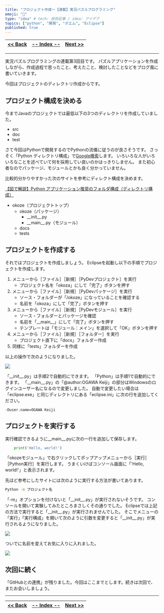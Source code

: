 ```yaml
---
title: "プロジェクト作成～【連載】実況パズルプログラミング"
emoji: "👻"
type: "idea" # tech: 技術記事 / idea: アイデア
topics: ["python", "開発", "ポエム", "Eclipse"]
published: true
---
```

| [<< Back](https://zenn.dev/ogwk/articles/ppb240319py_install) | [-- Index --](https://zenn.dev/ogwk/articles/ppb000000contents) | [Next >>](https://zenn.dev/ogwk/articles/ppb240330git) |
| ---- | ---- | ---- |

-----
実況パズルプログラミングの連載第3回目です。 パズルアプリケーションを作成しながら、作成過程で思ったこと、考えたこと、検討したことなどをブログ風に書いていきます。

今回はプロジェクトのディレクトリ作成からです。

## プロジェクト構成を決める

今までJavaのプロジェクトでは最低以下の3つのディレクトリを作成していました。

- src
- doc
- test

さて今回はPythonで開発するのでPythonの流儀に従うのが良さそうです。 さっそく「Python ディレクトリ構成」で[Google検索](https://www.google.com/search?q=python+%E3%83%87%E3%82%A3%E3%83%AC%E3%82%AF%E3%83%88%E3%83%AA%E6%A7%8B%E6%88%90)します。 いろいろな人がいろいろなことを述べていて何を採用してい良いのかはっきりしません。 また初心者なのでパッケージ、モジュールとかも良く分かっていません。

比較的分かりやすかった次のサイトを参考にディレクト構成を決めます。

[【図で解説】Python アプリケーション推奨のフォルダ構成（ディレクトリ構成）](https://resanaplaza.com/2021/07/17/%E3%80%90%E5%9B%B3%E3%81%A7%E8%A7%A3%E8%AA%AC%E3%80%91python-%E3%82%A2%E3%83%97%E3%83%AA%E3%82%B1%E3%83%BC%E3%82%B7%E3%83%A7%E3%83%B3%E6%8E%A8%E5%A5%A8%E3%81%AE%E3%83%95%E3%82%A9%E3%83%AB%E3%83%80/)

- okoze（プロジェクトトップ）
    - okoze（パッケージ）
        - \_\_init\_\_.py
        - \_\_main\_\_.py（モジュール）
    - docs
    - tests

## プロジェクトを作成する

それではプロジェクトを作成しましょう。 Eclipseを起動し以下の手順でプロジェクトを作成します。

1. メニューから［ファイル］［新規］［PyDevプロジェクト］を実行
    - プロジェクト名を「okoza」にして「完了」ボタンを押す
1. メニューから［ファイル］［新規］［PyDevパッケージ］を実行
    - ソース・フォルダーが「/okoze」になっていることを確認する
    - 名前を「okoza」にして「完了」ボタンを押す
1. メニューから［ファイル］［新規］［PyDevモジュール］を実行
    - ソース・フォルダーとパッケージを確認
    - 名前を「\_\_main\_\_」にして「完了」ボタンを押す
    - テンプレートは「モジュール：メイン」を選択して「OK」ボタンを押す
1. メニューから［ファイル］［新規］［フォルダー］を実行
    - プロジェクト直下に「docs」フォルダー作成
1. 同様に「tests」フォルダーを作成

以上の操作で次のようになりました。

![](https://i.gyazo.com/1f2ac9cc5ad6dcf2eefa469c3c10d1fa.png)

「\_\_init\_\_.py」は手順2で自動的にできます。 「Python」は手順1で自動的にできます。 「\_\_main\_\_.py」の「@author:OGAWA Keiji」の部分はWindowsのログインユーザー名になるので変更しました。 自動で変更したい場合は「eclipse.exe」と同じディレクトリにある「eclipse.ini」に次の行を追加してください。

```
-Duser.name=OGAWA Keiji
```

## プロジェクトを実行する

実行確認できるように\_\_main\_\_.pyに次の一行を追加して保存します。

```python
    print('Hello, world!')
```

「okozeモジュール」で右クリックしてポップアップメニューから［実行］［Python実行］を実行します。 うまくいけばコンソール画面に「'Hello, world!'」と表示されます。

先ほど参考にしたサイトには次のように実行する方法が書いてあります。

```sh
Python -m プロジェクト名
```

「-m」オプションを付けないと「\_\_init\_\_.py」が実行されないそうです。 コンソールを開いて実験してみたところまさしくその通りでした。 Eclipseでは上記の方法で実行すると「\_\_init\_\_.py」が実行されませんでした。 そこでメニューの「実行」「実行構成」を開いて次のように引数を変更すると「\_\_init\_\_.py」が実行されるようになりました。

![](https://i.gyazo.com/bbf6754465633f4f058872aaa7861ace.png)

ついでに名前を変えてお気に入りに入れました。

![](https://i.gyazo.com/d91ebf64de375530417b0b9e4568f959.png)

## 次回に続く

「GitHubとの連携」が残りました。今回はここまでとします。続きは次回で、またお会いしましょう。

-----
| [<< Back](https://zenn.dev/ogwk/articles/ppb240319py_install) | [-- Index --](https://zenn.dev/ogwk/articles/ppb000000contents) | [Next >>](https://zenn.dev/ogwk/articles/ppb240330git) |
| ---- | ---- | ---- |


